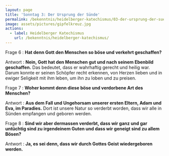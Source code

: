 ```yaml
---
layout: page
title: 'Sonntag 3: Der Ursprung der Sünde'
permalink: /bekenntnis/heidelberger-katechismus/03-der-ursprung-der-suende
image: assets/pictures/gipfelkreuz.jpg
actions:
  - label: Heidelberger Katechismus
    url: /bekenntnis/heidelberger-katechismus/
---
```


Frage 6
:   **Hat denn Gott den Menschen so böse und verkehrt geschaffen?**

Antwort
:   **Nein, Gott hat den Menschen gut und nach seinem Ebenbild geschaffen.** Das bedeutet, dass er wahrhaftig gerecht und heilig war. Darum konnte er seinen Schöpfer recht erkennen, von Herzen lieben und in ewiger Seligkeit mit ihm leben, um ihn zu loben und zu preisen.


Frage 7
:   **Woher kommt denn diese böse und verdorbene Art des Menschen?**

Antwort
:   **Aus dem Fall und Ungehorsam unserer ersten Eltern, Adam und Eva, im Paradies.** Dort ist unsere Natur so verderbt worden, dass wir alle in Sünden empfangen und geboren werden.


Frage 8
:   **Sind wir aber dermassen verderbt, dass wir ganz und gar untüchtig sind zu irgendeinem Guten und dass wir geneigt sind zu allem Bösen?**

Antwort
:   **Ja, es sei denn, dass wir durch Gottes Geist wiedergeboren werden.**
